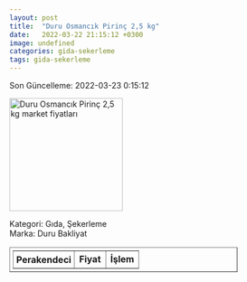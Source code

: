 ```yaml
---
layout: post
title:  "Duru Osmancık Pirinç 2,5 kg"
date:   2022-03-22 21:15:12 +0300
image: undefined
categories: gida-sekerleme
tags: gida-sekerleme
---
```


Son Güncelleme: 2022-03-23 0:15:12

<img src="undefined" width="200" alt="Duru Osmancık Pirinç 2,5 kg market fiyatları" />

Kategori: Gıda, Şekerleme
<br />
Marka: Duru Bakliyat

<table border="1" style="padding: 5px;width:80%;">
  <tr>
    <td style="padding: 5px;"><strong>Perakendeci</strong></td>
    <td><strong>Fiyat</strong></td>
    <td><strong>İşlem</strong></td>
  </tr>
  
</table>
